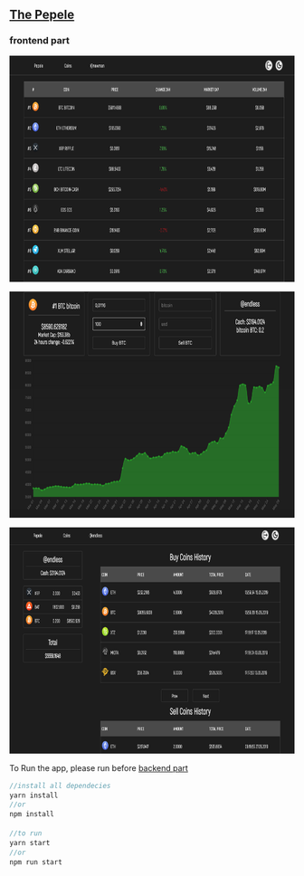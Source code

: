 ## [The Pepele](https://thepepele.com/)

### frontend part

<p align="center">
  <img src="view/main.png" height="400" width="800" />
</p>
<p align="center">
  <img src="view/coin.png" height="400" width="800" />
</p>
<p align="center">
  <img src="view/profile.png" height="400" width="800" />
</p>

To Run the app, please run before [backend part](https://github.com/fleple/Nmisread)

```js
//install all dependecies
yarn install
//or
npm install

//to run
yarn start
//or
npm run start
```
